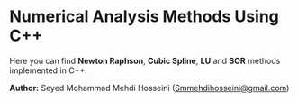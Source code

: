 # Numerical Analysis Methods Using C++

Here you can find **Newton Raphson**, **Cubic Spline**, **LU** and **SOR** methods implemented in C++.

**Author:** Seyed Mohammad Mehdi Hosseini (Smmehdihosseini@gmail.com)

